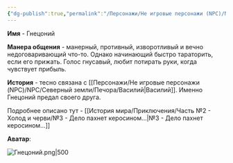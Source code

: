 ```yaml
---
{"dg-publish":true,"permalink":"/Персонажи/Не игровые персонажи (NPC)/NPC/Темноземье/Гнецоний/","noteIcon":"","created":"2025-09-07T13:19:34.332+03:00","updated":"2025-09-09T12:36:52.218+03:00"}
---
```




**Имя** - Гнецоний

**Манера общения** - манерный, противный, изворотливый и вечно недоговаривающий что-то. Однако начинающий быстро тараторить, если его прижать. Голос гнусавый, любит потирать руки, когда чувствует прибыль. 

**История** - тесно связана с [[Персонажи/Не игровые персонажи (NPC)/NPC/Северный земли/Печора/Василий\|Василий]]. Именно Гнецоний предал своего друга. 

Подробнее описано тут - [[История мира/Приключения/Часть №2 - Холод и черви/№3 - Дело пахнет керосином…\|№3 - Дело пахнет керосином…]]

**Аватар**:

![Гнецоний.png|500](/img/user/system/img/NPC/%D0%A2%D0%B5%D0%BC%D0%BD%D0%BE%D0%B7%D0%B5%D0%BC%D1%8C%D0%B5/%D0%93%D0%BD%D0%B5%D1%86%D0%BE%D0%BD%D0%B8%D0%B9.png)
